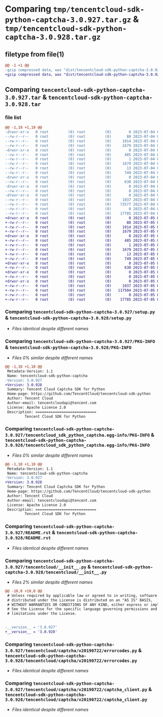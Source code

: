 # Comparing `tmp/tencentcloud-sdk-python-captcha-3.0.927.tar.gz` & `tmp/tencentcloud-sdk-python-captcha-3.0.928.tar.gz`

## filetype from file(1)

```diff
@@ -1 +1 @@
-gzip compressed data, was "dist/tencentcloud-sdk-python-captcha-3.0.927.tar", last modified: Tue Jul  4 00:16:24 2023, max compression
+gzip compressed data, was "dist/tencentcloud-sdk-python-captcha-3.0.928.tar", last modified: Wed Jul  5 00:20:26 2023, max compression
```

## Comparing `tencentcloud-sdk-python-captcha-3.0.927.tar` & `tencentcloud-sdk-python-captcha-3.0.928.tar`

### file list

```diff
@@ -1,19 +1,19 @@
-drwxr-xr-x   0 root         (0) root         (0)        0 2023-07-04 00:16:24.000000 tencentcloud-sdk-python-captcha-3.0.927/
--rw-r--r--   0 root         (0) root         (0)       88 2023-07-04 00:16:24.000000 tencentcloud-sdk-python-captcha-3.0.927/setup.cfg
--rw-r--r--   0 root         (0) root         (0)     1014 2023-07-04 00:16:24.000000 tencentcloud-sdk-python-captcha-3.0.927/setup.py
--rw-r--r--   0 root         (0) root         (0)     1679 2023-07-04 00:16:24.000000 tencentcloud-sdk-python-captcha-3.0.927/PKG-INFO
-drwxr-xr-x   0 root         (0) root         (0)        0 2023-07-04 00:16:24.000000 tencentcloud-sdk-python-captcha-3.0.927/tencentcloud_sdk_python_captcha.egg-info/
--rw-r--r--   0 root         (0) root         (0)      485 2023-07-04 00:16:24.000000 tencentcloud-sdk-python-captcha-3.0.927/tencentcloud_sdk_python_captcha.egg-info/SOURCES.txt
--rw-r--r--   0 root         (0) root         (0)        1 2023-07-04 00:16:24.000000 tencentcloud-sdk-python-captcha-3.0.927/tencentcloud_sdk_python_captcha.egg-info/dependency_links.txt
--rw-r--r--   0 root         (0) root         (0)     1679 2023-07-04 00:16:24.000000 tencentcloud-sdk-python-captcha-3.0.927/tencentcloud_sdk_python_captcha.egg-info/PKG-INFO
--rw-r--r--   0 root         (0) root         (0)       13 2023-07-04 00:16:24.000000 tencentcloud-sdk-python-captcha-3.0.927/tencentcloud_sdk_python_captcha.egg-info/top_level.txt
--rw-r--r--   0 root         (0) root         (0)      749 2023-07-04 00:16:24.000000 tencentcloud-sdk-python-captcha-3.0.927/README.rst
-drwxr-xr-x   0 root         (0) root         (0)        0 2023-07-04 00:16:24.000000 tencentcloud-sdk-python-captcha-3.0.927/tencentcloud/
--rw-r--r--   0 root         (0) root         (0)      630 2023-07-04 00:16:24.000000 tencentcloud-sdk-python-captcha-3.0.927/tencentcloud/__init__.py
-drwxr-xr-x   0 root         (0) root         (0)        0 2023-07-04 00:16:24.000000 tencentcloud-sdk-python-captcha-3.0.927/tencentcloud/captcha/
--rw-r--r--   0 root         (0) root         (0)        0 2023-07-04 00:16:24.000000 tencentcloud-sdk-python-captcha-3.0.927/tencentcloud/captcha/__init__.py
-drwxr-xr-x   0 root         (0) root         (0)        0 2023-07-04 00:16:24.000000 tencentcloud-sdk-python-captcha-3.0.927/tencentcloud/captcha/v20190722/
--rw-r--r--   0 root         (0) root         (0)     1037 2023-07-04 00:16:24.000000 tencentcloud-sdk-python-captcha-3.0.927/tencentcloud/captcha/v20190722/errorcodes.py
--rw-r--r--   0 root         (0) root         (0)    73577 2023-07-04 00:16:24.000000 tencentcloud-sdk-python-captcha-3.0.927/tencentcloud/captcha/v20190722/models.py
--rw-r--r--   0 root         (0) root         (0)        0 2023-07-04 00:16:24.000000 tencentcloud-sdk-python-captcha-3.0.927/tencentcloud/captcha/v20190722/__init__.py
--rw-r--r--   0 root         (0) root         (0)    17785 2023-07-04 00:16:24.000000 tencentcloud-sdk-python-captcha-3.0.927/tencentcloud/captcha/v20190722/captcha_client.py
+drwxr-xr-x   0 root         (0) root         (0)        0 2023-07-05 00:20:26.000000 tencentcloud-sdk-python-captcha-3.0.928/
+-rw-r--r--   0 root         (0) root         (0)       88 2023-07-05 00:20:26.000000 tencentcloud-sdk-python-captcha-3.0.928/setup.cfg
+-rw-r--r--   0 root         (0) root         (0)     1014 2023-07-05 00:20:26.000000 tencentcloud-sdk-python-captcha-3.0.928/setup.py
+-rw-r--r--   0 root         (0) root         (0)     1679 2023-07-05 00:20:26.000000 tencentcloud-sdk-python-captcha-3.0.928/PKG-INFO
+drwxr-xr-x   0 root         (0) root         (0)        0 2023-07-05 00:20:26.000000 tencentcloud-sdk-python-captcha-3.0.928/tencentcloud_sdk_python_captcha.egg-info/
+-rw-r--r--   0 root         (0) root         (0)      485 2023-07-05 00:20:26.000000 tencentcloud-sdk-python-captcha-3.0.928/tencentcloud_sdk_python_captcha.egg-info/SOURCES.txt
+-rw-r--r--   0 root         (0) root         (0)        1 2023-07-05 00:20:26.000000 tencentcloud-sdk-python-captcha-3.0.928/tencentcloud_sdk_python_captcha.egg-info/dependency_links.txt
+-rw-r--r--   0 root         (0) root         (0)     1679 2023-07-05 00:20:26.000000 tencentcloud-sdk-python-captcha-3.0.928/tencentcloud_sdk_python_captcha.egg-info/PKG-INFO
+-rw-r--r--   0 root         (0) root         (0)       13 2023-07-05 00:20:26.000000 tencentcloud-sdk-python-captcha-3.0.928/tencentcloud_sdk_python_captcha.egg-info/top_level.txt
+-rw-r--r--   0 root         (0) root         (0)      749 2023-07-05 00:20:26.000000 tencentcloud-sdk-python-captcha-3.0.928/README.rst
+drwxr-xr-x   0 root         (0) root         (0)        0 2023-07-05 00:20:26.000000 tencentcloud-sdk-python-captcha-3.0.928/tencentcloud/
+-rw-r--r--   0 root         (0) root         (0)      630 2023-07-05 00:20:26.000000 tencentcloud-sdk-python-captcha-3.0.928/tencentcloud/__init__.py
+drwxr-xr-x   0 root         (0) root         (0)        0 2023-07-05 00:20:26.000000 tencentcloud-sdk-python-captcha-3.0.928/tencentcloud/captcha/
+-rw-r--r--   0 root         (0) root         (0)        0 2023-07-05 00:20:26.000000 tencentcloud-sdk-python-captcha-3.0.928/tencentcloud/captcha/__init__.py
+drwxr-xr-x   0 root         (0) root         (0)        0 2023-07-05 00:20:26.000000 tencentcloud-sdk-python-captcha-3.0.928/tencentcloud/captcha/v20190722/
+-rw-r--r--   0 root         (0) root         (0)     1037 2023-07-05 00:20:26.000000 tencentcloud-sdk-python-captcha-3.0.928/tencentcloud/captcha/v20190722/errorcodes.py
+-rw-r--r--   0 root         (0) root         (0)   117504 2023-07-05 00:20:26.000000 tencentcloud-sdk-python-captcha-3.0.928/tencentcloud/captcha/v20190722/models.py
+-rw-r--r--   0 root         (0) root         (0)        0 2023-07-05 00:20:26.000000 tencentcloud-sdk-python-captcha-3.0.928/tencentcloud/captcha/v20190722/__init__.py
+-rw-r--r--   0 root         (0) root         (0)    17785 2023-07-05 00:20:26.000000 tencentcloud-sdk-python-captcha-3.0.928/tencentcloud/captcha/v20190722/captcha_client.py
```

### Comparing `tencentcloud-sdk-python-captcha-3.0.927/setup.py` & `tencentcloud-sdk-python-captcha-3.0.928/setup.py`

 * *Files identical despite different names*

### Comparing `tencentcloud-sdk-python-captcha-3.0.927/PKG-INFO` & `tencentcloud-sdk-python-captcha-3.0.928/PKG-INFO`

 * *Files 0% similar despite different names*

```diff
@@ -1,10 +1,10 @@
 Metadata-Version: 1.1
 Name: tencentcloud-sdk-python-captcha
-Version: 3.0.927
+Version: 3.0.928
 Summary: Tencent Cloud Captcha SDK for Python
 Home-page: https://github.com/TencentCloud/tencentcloud-sdk-python
 Author: Tencent Cloud
 Author-email: tencentcloudapi@tencent.com
 License: Apache License 2.0
 Description: ============================
         Tencent Cloud SDK for Python
```

### Comparing `tencentcloud-sdk-python-captcha-3.0.927/tencentcloud_sdk_python_captcha.egg-info/PKG-INFO` & `tencentcloud-sdk-python-captcha-3.0.928/tencentcloud_sdk_python_captcha.egg-info/PKG-INFO`

 * *Files 0% similar despite different names*

```diff
@@ -1,10 +1,10 @@
 Metadata-Version: 1.1
 Name: tencentcloud-sdk-python-captcha
-Version: 3.0.927
+Version: 3.0.928
 Summary: Tencent Cloud Captcha SDK for Python
 Home-page: https://github.com/TencentCloud/tencentcloud-sdk-python
 Author: Tencent Cloud
 Author-email: tencentcloudapi@tencent.com
 License: Apache License 2.0
 Description: ============================
         Tencent Cloud SDK for Python
```

### Comparing `tencentcloud-sdk-python-captcha-3.0.927/README.rst` & `tencentcloud-sdk-python-captcha-3.0.928/README.rst`

 * *Files identical despite different names*

### Comparing `tencentcloud-sdk-python-captcha-3.0.927/tencentcloud/__init__.py` & `tencentcloud-sdk-python-captcha-3.0.928/tencentcloud/__init__.py`

 * *Files 2% similar despite different names*

```diff
@@ -10,8 +10,8 @@
 # Unless required by applicable law or agreed to in writing, software
 # distributed under the License is distributed on an "AS IS" BASIS,
 # WITHOUT WARRANTIES OR CONDITIONS OF ANY KIND, either express or implied.
 # See the License for the specific language governing permissions and
 # limitations under the License.
 
 
-__version__ = '3.0.927'
+__version__ = '3.0.928'
```

### Comparing `tencentcloud-sdk-python-captcha-3.0.927/tencentcloud/captcha/v20190722/errorcodes.py` & `tencentcloud-sdk-python-captcha-3.0.928/tencentcloud/captcha/v20190722/errorcodes.py`

 * *Files identical despite different names*

### Comparing `tencentcloud-sdk-python-captcha-3.0.927/tencentcloud/captcha/v20190722/captcha_client.py` & `tencentcloud-sdk-python-captcha-3.0.928/tencentcloud/captcha/v20190722/captcha_client.py`

 * *Files identical despite different names*

